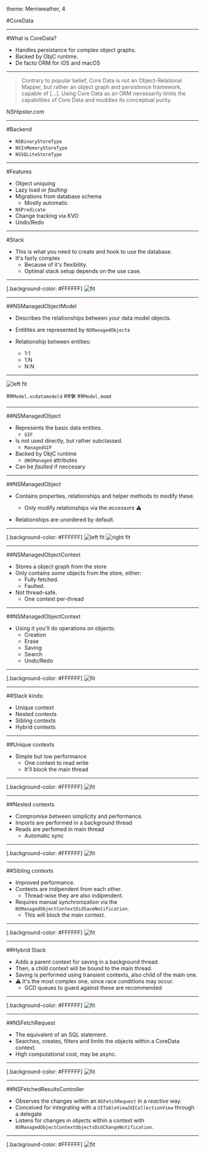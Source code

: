theme: Merriweather, 4

#CoreData

---

#What is CoreData?

- Handles persistance for complex object graphs.
- Backed by ObjC runtime.
- De facto ORM for iOS and macOS

---

> Contrary to popular belief, Core Data is not an 
Object-Relational Mapper, but rather an object graph
and persistence framework, capable of [...]. Using
Core Data as an ORM necessarily limits the 
capabilities of Core Data and muddies its conceptual
purity. 

*NSHipster.com*  

---

#Backend

- `NSBinaryStoreType`
- `NSInMemoryStoreType`
- `NSSQLiteStoreType`


---

#Features

- Object uniquing
- Lazy load or *faulting*
- Migrations from database schema
	- Mostly automatic
- `NSPredicate`
- Change tracking via KVO
- Undo/Redo	 

--- 

#Stack

- This is what you need to create and hook to use the database.
- It's fairly complex
	- Because of it's flexibility.
	- Optimal stack setup depends on the use case.

--- 

[.background-color: #FFFFFF]
![fit](https://i.imgur.com/UmW4mI2.png)

---

##NSManagedObjectModel

- Describes the relationships between your data model objects.

- Entitites are represented by `NSManagedObject`s
- Relationship between entities:
	- 1:1
	- 1:N
	- N:N

---

![left fit](https://i.imgur.com/54IwgrB.png)

##`Model.xcdatamodeld` 
##🛠
##`Model.momd`

---

##NSManagedObject

- Represents the basic data entities.
	- `GIF`
- Is not used directly, but rather subclassed.
	- `ManagedGIF`
- Backed by ObjC runtime
	- `@NSManaged` attributes 
- Can be *faulted* if neccesary

---

##NSManagedObject

- Contains properties, relationships and helper methods to modify these.
	- Only modify relationships via the *accessors* ⚠️ 

- Relationships are unordered by default.

---

[.background-color: #FFFFFF]
![left fit](https://i.imgur.com/RguTcak.png)
![right fit](https://i.imgur.com/JXYj0ck.png)

---

##NSManagedObjectContext

- Stores a object graph from the store
- Only contains *some* objects from the store, either:
	- Fully fetched.
	- Faulted.
- Not thread-safe. 
	- One context per-thread

---

##NSManagedObjectContext

- Using it you'll do operations on objects:
	- Creation
	- Erase 
	- Saving
	- Search
	- Undo/Redo

---

[.background-color: #FFFFFF]
![fit](https://i.imgur.com/veDBpIJ.png)

---

##Stack kinds:

- Unique context
- Nested contexts
- Sibling contexts
- Hybrid contexts

---

##Unique contexts

- Simple but low performance
	- One context to read write
	- It'll block the main thread 

---

[.background-color: #FFFFFF]
![fit](https://i.imgur.com/XOmtyBG.png)

---

##Nested contexts

- Compromise between simplicity and performance.
- Imports are performed in a background thread
- Reads are perfomed in main thread
	- Automatic sync

---
 
[.background-color: #FFFFFF]
![fit](https://i.imgur.com/RXJXQRn.png)

---

##Sibling contexts

- Improved performance.
- Contexts are indipendent from each other.
	- Thread-wise they are also indipendent.
- Requires manual synchronization via the `NSManagedObjectContextDidSaveNotification`.
	- This will block the main context. 

---

[.background-color: #FFFFFF]
![fit](https://i.imgur.com/LNXNrp2.png)

---

##Hybrid Stack

- Adds a parent context for saving in a background thread.
- Then, a child context will be bound to the main thread.
- Saving is performed using transient contexts, also child of the main one.
- ⚠️ It's the most complex one, since race conditions may occur.
	- GCD queues to guard against these are recommended

---

[.background-color: #FFFFFF]
![fit](https://i.imgur.com/vOnH72u.png)

---

##NSFetchRequest

- The equivalent of an SQL statement.
- Searches, creates, filters and limits the objects within a CoreData context.
- High computational cost, may be async.

---

[.background-color: #FFFFFF]
![fit](https://i.imgur.com/sYnbMbw.png)

---

##NSFetchedResultsController

- Observes the changes within an `NSFetchRequest` in a *reactive* way.
- Conceived for integrating with a `UITableView`/`UICollectionView` through a delegate
- Listens for changes in objects within a context with `NSManagedObjectContextObjectsDidChangeNotification`.

---

[.background-color: #FFFFFF]
![fit](https://i.imgur.com/23Ml8fs.png)
